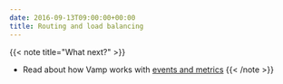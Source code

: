 ```yaml
---
date: 2016-09-13T09:00:00+00:00
title: Routing and load balancing
---
```


{{< note title="What next?" >}}
* Read about how Vamp works with [events and metrics](/documentation/how-vamp-works/events-and-metrics)
{{< /note >}}
